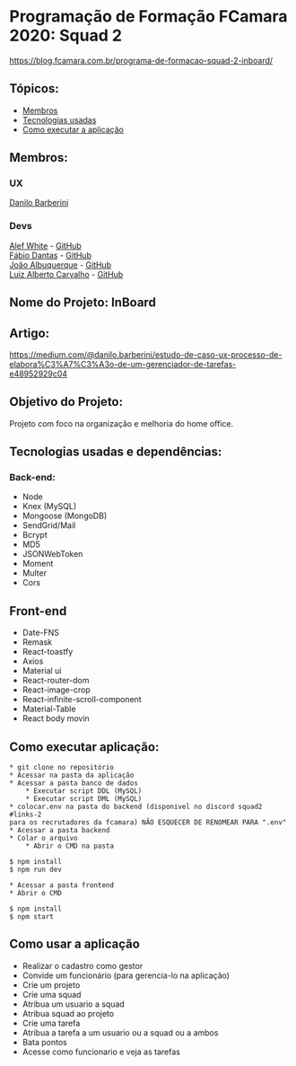 # Programação de Formação FCamara 2020: Squad 2
https://blog.fcamara.com.br/programa-de-formacao-squad-2-inboard/

## Tópicos:
* [Membros](#-Membros)
* [Tecnologias usadas](#-Tecnologias)
* [Como executar a aplicação](#-Como)

## Membros:
### UX
[Danilo Barberini](https://www.linkedin.com/in/danilo-barberini-ordine-974b3a116/)
### Devs
[Alef White](https://www.linkedin.com/in/alef-white-949223123/) - [GitHub](https://github.com/alefwhite)  
[Fábio Dantas](https://www.linkedin.com/in/fabio-dantas-da-cruz/) - [GitHub](https://github.com/FabioDantasCruz)  
[João Albuquerque](https://www.linkedin.com/in/joão-albuquerque-7bb562161/) - [GitHub](https://github.com/joaomarcos70)  
[Luiz Alberto Carvalho](https://www.linkedin.com/in/luiz-alberto-russo-carvalho-004003175/) - [GitHub](https://github.com/carvalhoLuiz/)  
## Nome do Projeto: InBoard

## Artigo:
 https://medium.com/@danilo.barberini/estudo-de-caso-ux-processo-de-elabora%C3%A7%C3%A3o-de-um-gerenciador-de-tarefas-e48952929c04
 
## Objetivo do Projeto:
 Projeto com foco na organização e melhoria do home office.

## Tecnologias usadas e dependências:
### Back-end:
* Node
* Knex (MySQL)
* Mongoose (MongoDB)
* SendGrid/Mail
* Bcrypt 
* MD5 
* JSONWebToken
* Moment
* Multer
* Cors

## Front-end
* Date-FNS
* Remask
* React-toastfy
* Axios
* Material ui
* React-router-dom
* React-image-crop
* React-infinite-scroll-component
* Material-Table
* React body movin

## Como executar aplicação:

    * git clone no repositório
    * Acessar na pasta da aplicação
    * Acessar a pasta banco de dados
    	* Executar script DDL (MySQL)
    	* Executar script DML (MySQL)
    * colocar.env na pasta do backend (disponivel no discord squad2 #links-2 
    para os recrutadores da fcamara) NÃO ESQUECER DE RENOMEAR PARA ".env"
    * Acessar a pasta backend
    * Colar o arquivo 
    	* Abrir o CMD na pasta
    	 
    $ npm install
    $ npm run dev
    
    * Acessar a pasta frontend
    * Abrir o CMD
     
    $ npm install
    $ npm start
 
 ## Como usar a aplicação
* Realizar o cadastro como gestor
* Convide um funcionário (para gerencia-lo na aplicação)
* Crie um projeto
* Crie uma squad
* Atribua um usuario a squad
* Atribua squad ao projeto
* Crie uma tarefa
* Atribua a tarefa a um usuario ou a squad ou a ambos
* Bata pontos
* Acesse como funcionario e veja as tarefas
